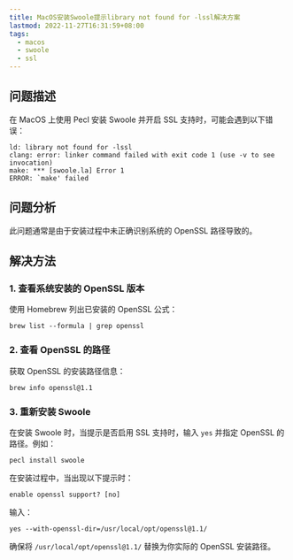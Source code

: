 ```yaml
---
title: MacOS安装Swoole提示library not found for -lssl解决方案
lastmod: 2022-11-27T16:31:59+08:00
tags:
  - macos
  - swoole
  - ssl
---
```


## 问题描述

在 MacOS 上使用 Pecl 安装 Swoole 并开启 SSL 支持时，可能会遇到以下错误：

```
ld: library not found for -lssl
clang: error: linker command failed with exit code 1 (use -v to see invocation)
make: *** [swoole.la] Error 1
ERROR: `make' failed
```

## 问题分析

此问题通常是由于安装过程中未正确识别系统的 OpenSSL 路径导致的。

## 解决方法

### 1. 查看系统安装的 OpenSSL 版本

使用 Homebrew 列出已安装的 OpenSSL 公式：

```shell
brew list --formula | grep openssl
```

### 2. 查看 OpenSSL 的路径

获取 OpenSSL 的安装路径信息：

```shell
brew info openssl@1.1
```

### 3. 重新安装 Swoole

在安装 Swoole 时，当提示是否启用 SSL 支持时，输入 `yes` 并指定 OpenSSL 的路径。例如：

```shell
pecl install swoole
```

在安装过程中，当出现以下提示时：

```
enable openssl support? [no]
```

输入：

```
yes --with-openssl-dir=/usr/local/opt/openssl@1.1/
```

确保将 `/usr/local/opt/openssl@1.1/` 替换为你实际的 OpenSSL 安装路径。

